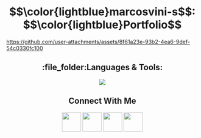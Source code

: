 <h1 align="center"> $$\color{lightblue}marcosvini-s$$: $$\color{lightblue}Portfolio$$ </h1>
<p align="center">

https://github.com/user-attachments/assets/8f61a23e-93b2-4ea6-9def-54c0330fc100

 <h2 align="center">:file_folder:Languages & Tools:</h2>
            <p align="center">  <img src="https://skillicons.dev/icons?i=git,github,html,css,js,nodejs,figma" />
  </p>
<h2 align="center">Connect With Me</h2>
<p align="center">
      <a href="https://www.instagram.com/marcosvini_s/"><img align="center" width="50px" src="https://skillicons.dev/icons?i=instagram" /></a>
      <a href="discord.com/marcosvini#3608"><img align="center" width="50px" src="https://skillicons.dev/icons?i=discord" /></a>
      <a href="mailto:marcos.sampaiopeixoto@hotmail.com"><img align="center" width="50px" src="https://skillicons.dev/icons?i=gmail" /></a>
      <a href="https://www.linkedin.com/in/marcos-vinicius-de-abreu-sampaio-peixoto-3692952b5/"><img align="center" width="50px" src="https://skillicons.dev/icons?i=linkedin" /></a>  
      </p>
